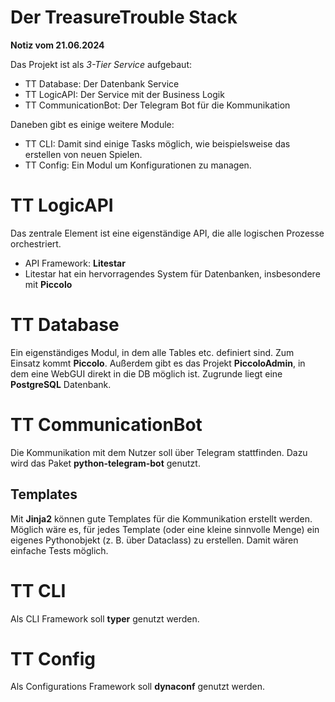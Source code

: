 # Der TreasureTrouble Stack

**Notiz vom 21.06.2024**

Das Projekt ist als *3-Tier Service* aufgebaut:

* TT Database: Der Datenbank Service
* TT LogicAPI: Der Service mit der Business Logik
* TT CommunicationBot: Der Telegram Bot für die Kommunikation

Daneben gibt es einige weitere Module:

* TT CLI: Damit sind einige Tasks möglich, wie beispielsweise das erstellen von neuen Spielen.
* TT Config: Ein Modul um Konfigurationen zu managen.
# TT LogicAPI

Das zentrale Element ist eine eigenständige API, die alle logischen Prozesse orchestriert.
* API Framework: **Litestar**
* Litestar hat ein hervorragendes System für Datenbanken, insbesondere mit **Piccolo**
# TT Database

Ein eigenständiges Modul, in dem alle Tables etc. definiert sind. Zum Einsatz kommt **Piccolo**. Außerdem gibt es das Projekt **PiccoloAdmin**, in dem eine WebGUI direkt in die DB möglich ist. Zugrunde liegt eine **PostgreSQL** Datenbank.

# TT CommunicationBot

Die Kommunikation mit dem Nutzer soll über Telegram stattfinden. Dazu wird das Paket **python-telegram-bot** genutzt.

## Templates

Mit **Jinja2** können gute Templates für die Kommunikation erstellt werden. Möglich wäre es, für jedes Template (oder eine kleine sinnvolle Menge) ein eigenes Pythonobjekt (z. B. über Dataclass) zu erstellen. Damit wären einfache Tests möglich.

# TT CLI

Als CLI Framework soll **typer** genutzt werden. 

# TT Config

Als Configurations Framework soll **dynaconf** genutzt werden.
